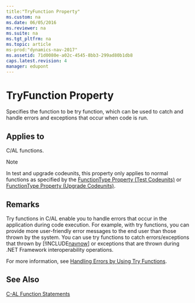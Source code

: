 ```yaml
---
title:"TryFunction Property"
ms.custom: na
ms.date: 06/05/2016
ms.reviewer: na
ms.suite: na
ms.tgt_pltfrm: na
ms.topic: article
ms-prod:"dynamics-nav-2017"
ms.assetid: 71d0080e-a02c-4545-8bb3-299ad80b1db8
caps.latest.revision: 4
manager: edupont
---
```

# TryFunction Property
Specifies the function to be try function, which can be used to catch and handle errors and exceptions that occur when code is run.  
  
## Applies to  
 C\/AL functions.  
  
> [!NOTE]  
>  In test and upgrade codeunits, this property only applies to normal functions as specified by the [FunctionType Property \(Test Codeunits\)](FunctionType-Property--Test-Codeunits-.md) or [FunctionType Property \(Upgrade Codeunits\)](FunctionType-Property--Upgrade-Codeunits-.md).  
  
## Remarks  
 Try functions in C\/AL enable you to handle errors that occur in the application during code execution. For example, with try functions, you can provide more user\-friendly error messages to the end user than those thrown by the system. You can use try functions to catch errors\/exceptions that thrown by [!INCLUDE[navnow](includes/navnow_md.md)] or exceptions that are thrown during .NET Framework interoperability operations.  
  
 For more information, see [Handling Errors by Using Try Functions](Handling-Errors-by-Using-Try-Functions.md).  
  
## See Also  
 [C\-AL Function Statements](C-AL-Function-Statements.md)